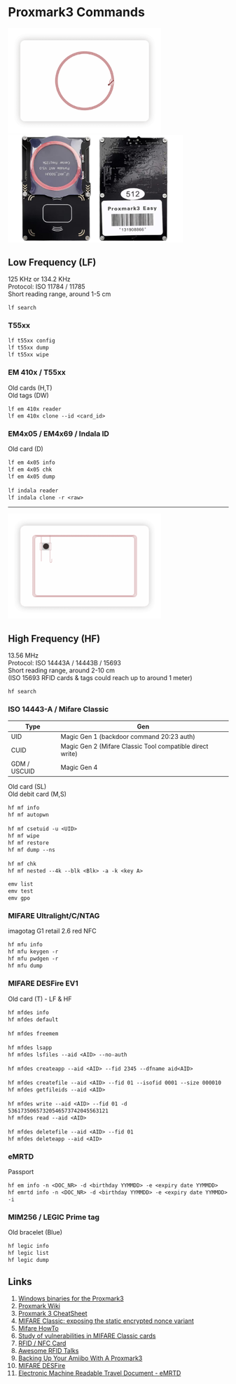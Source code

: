 # Proxmark3 Commands
<img src="img/RFID-Card-3-e1587108734574.png" width="350"> <img src="img/pm3easy.png" width="400">

## Low Frequency (LF)
125 KHz or 134.2 KHz   
Protocol: ISO 11784 / 11785   
Short reading range, around 1-5 cm   
   
```
lf search
```

### T55xx
```
lf t55xx config
lf t55xx dump
lf t55xx wipe
```

### EM 410x / T55xx
Old cards (H,T)   
Old tags (DW) 
```
lf em 410x reader
lf em 410x clone --id <card_id>
```

### EM4x05 / EM4x69 / Indala ID
Old card (D)
```
lf em 4x05 info
lf em 4x05 chk
lf em 4x05 dump

lf indala reader
lf indala clone -r <raw>
```

---
   
<img src="img/RFID-Card-4-e1587108920704.png" width="350">

## High  Frequency (HF)
13.56 MHz   
Protocol: ISO 14443A / 14443B / 15693   
Short reading range, around 2-10 cm   
(ISO 15693 RFID cards & tags could reach up to around 1 meter)   

```
hf search
```

### ISO 14443-A / Mifare Classic
| Type | Gen |
|---|---|
| UID | Magic Gen 1 (backdoor command 20:23 auth) |
| CUID | Magic Gen 2 (Mifare Classic Tool compatible direct write) |
| GDM / USCUID | Magic Gen 4 |

Old card (SL)   
Old debit card (M,S)
```
hf mf info
hf mf autopwn

hf mf csetuid -u <UID>
hf mf wipe
hf mf restore
hf mf dump --ns

hf mf chk
hf mf nested --4k --blk <Blk> -a -k <key A>
```
```
emv list
emv test
emv gpo
```

### MIFARE Ultralight/C/NTAG
imagotag G1 retail 2.6 red NFC
```
hf mfu info
hf mfu keygen -r
hf mfu pwdgen -r
hf mfu dump
```

### MIFARE DESFire EV1
Old card (T) - LF & HF
```
hf mfdes info
hf mfdes default

hf mfdes freemem

hf mfdes lsapp
hf mfdes lsfiles --aid <AID> --no-auth

hf mfdes createapp --aid <AID> --fid 2345 --dfname aid<AID>

hf mfdes createfile --aid <AID> --fid 01 --isofid 0001 --size 000010
hf mfdes getfileids --aid <AID>

hf mfdes write --aid <AID> --fid 01 -d 53617350657320546573742045563121
hf mfdes read --aid <AID>

hf mfdes deletefile --aid <AID> --fid 01
hf mfdes deleteapp --aid <AID>
```

### eMRTD
Passport
```
hf em info -n <DOC_NR> -d <birthday YYMMDD> -e <expiry date YYMMDD>
hf emrtd info -n <DOC_NR> -d <birthday YYMMDD> -e <expiry date YYMMDD> -i
```

### MIM256 / LEGIC Prime tag
Old bracelet (Blue)
```
hf legic info
hf legic list
hf legic dump
```

## Links
1. [Windows binaries for the Proxmark3](https://www.proxmarkbuilds.org/)
2. [Proxmark Wiki](https://github.com/Proxmark/proxmark3/wiki)
3. [Proxmark 3 CheatSheet](https://tagbase.ksec.co.uk/resources/proxmark3-cheatsheet/)
4. [MIFARE Classic: exposing the static encrypted nonce variant](https://eprint.iacr.org/2024/1275.pdf)
5. [Mifare HowTo](https://github.com/Proxmark/proxmark3/wiki/Mifare-HowTo)
6. [Study of vulnerabilities in MIFARE Classic cards](https://www.sidechannel.blog/en/mifare-classic-2/)
7. [RFID / NFC Card](https://nexqo.com/portfolio-items/rfid-nfc-card/)
8. [Awesome RFID Talks](https://github.com/doegox/awesome-rfid-talks)
9. [Backing Up Your Amiibo With A Proxmark3](https://farewell-ladmin.com/backing-up-your-amiibo-with-a-proxmark3/)
10. [MIFARE DESFire](https://github.com/RfidResearchGroup/proxmark3/blob/master/doc/desfire.md)
11. [Electronic Machine Readable Travel Document - eMRTD](https://developers-old.innovatrics.com/digital-onboarding/docs/functionalities/document/nfc-reading/)
